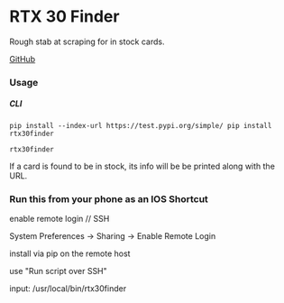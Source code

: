 # RTX 30 Finder

Rough stab at scraping for in stock cards.

[GitHub](https://github.com/pfkeogh/rtx-30-finder)

### Usage
##### CLI
```
pip install --index-url https://test.pypi.org/simple/ pip install rtx30finder

rtx30finder
```  
If a card is found to be in stock, its info will be be printed along with the URL.


### Run this from your phone as an IOS Shortcut
enable remote login // SSH

System Preferences -> Sharing -> Enable Remote Login

install via pip on the remote host

use "Run script over SSH"

input:
/usr/local/bin/rtx30finder

